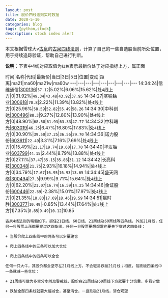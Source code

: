 ```yaml
---
layout: post
title: 股价四线法则实时数据
date: 2020-5-10
categories: blog
tags: [python,stock]
description: stock index alert
---
```



本文根据雪球大v[古泉](https://xueqiu.com/u/7148646888)的[古泉四线法则](https://xueqiu.com/7148646888/130498192)，计算了自己的一些自选股当前所处位置，用于持续追踪验证，帮助自己进行判断。

**说明**：下表中4线对应取值为`红色`表示最新价处于对应指标上方，属正面

时间|名称|代码|最新价|当日|3日|5日|位置|变动|距离|ma21|ma60|ma21w|ma60w
---|---|---|---|---|---|---|---|---
14:34:24|信维通信|[300136](https://xueqiu.com/S/SZ300136)|`57.12`|5.02%|6.06%|15.62%|处`4`线上方|0|31.92%|`49.34`|`43.48`|`43.92`|`37.95`
14:34:27|寒锐钴业|[300618](https://xueqiu.com/S/SZ300618)|`70.8`|2.22%|11.39%|13.82%|处`4`线上方|0|25.96%|`58.59`|`52.82`|`55.49`|`58.26`
14:34:30|中科创达|[300496](https://xueqiu.com/S/SZ300496)|`88.3`|9.27%|12.80%|13.90%|处`4`线上方|0|48.90%|`68.58`|`61.93`|`63.33`|`47.77`
14:34:32|中科曙光|[603019](https://xueqiu.com/S/SH603019)|`46.25`|6.47%|16.80%|17.83%|处`4`线上方|0|30.90%|`39.50`|`37.25`|`36.56`|`29.70`
14:34:36|诺力股份|[603611](https://xueqiu.com/S/SH603611)|`22.49`|3.31%|7.16%|7.69%|处`4`线上方|0|15.49%|`21.17`|`19.74`|`19.60`|`17.70`
14:34:40|华友钴业|[603799](https://xueqiu.com/S/SH603799)|`44.15`|2.44%|8.79%|13.88%|处`4`线上方|0|27.11%|`37.47`|`35.15`|`35.86`|`31.12`
14:34:42|长亮科技|[300348](https://xueqiu.com/S/SZ300348)|`21.75`|2.93%|16.18%|14.94%|处`4`线上方|0|34.79%|`17.67`|`16.95`|`16.93`|`13.65`
14:34:45|盛天网络|[300494](https://xueqiu.com/S/SZ300494)|`27.3`|9.99%|9.71%|15.64%|处`4`线上方|0|62.20%|`21.07`|`16.74`|`16.59`|`14.25`
14:34:46|金证股份|[600446](https://xueqiu.com/S/SH600446)|`22.59`|-2.38%|15.01%|17.97%|处`4`线上方|0|21.35%|`18.83`|`17.69`|`18.46`|`19.59`
14:34:51|赢时胜|[300377](https://xueqiu.com/S/SZ300377)|`10.49`|-0.85%|13.44%|17.64%|处`3`线上方|1|7.35%|`8.85`|`9.49`|`10.12`|10.85

```
古泉4线法则的精髓如下。抓住21日线、60日线、21周线及60周线等四条线，外加21月线，任何一只股票上涨都要穿过这四条线，任何一只股票要想爆雷也要先下穿过这四条线：

+ 当股价爬上四条线中的两条可以少量建仓

+ 爬上四条线中的三条可以加大仓位

+ 爬上四条线中的四条可以全仓

任何一只大牛，其股价都会坚守在21月线上方，不会轻易跌破21月线；相反，每跌破四条线中一条就减一些仓位：

+ 21周线可做为多空分水岭及警戒线，股价在21周线及60周线下方就要十分慎重，多看少做

+ 跌破全部四条线就要大幅减仓，甚至清仓，一旦跌破21月线，清仓观望
```